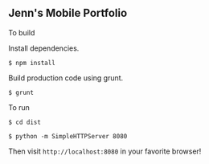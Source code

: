 ## Jenn's Mobile Portfolio

To build

Install dependencies.

`$ npm install`

Build production code using grunt.

`$ grunt`

To run

`$ cd dist`

`$ python -m SimpleHTTPServer 8080`

Then visit `http://localhost:8080` in your favorite browser!